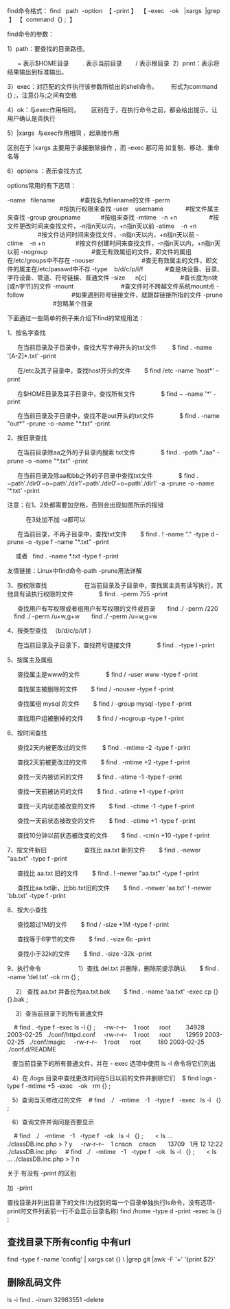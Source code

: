 find命令格式：
find   path  -option  【 -print 】  【 -exec   -ok   |xargs  |grep  】 【  command  {} \;  】

find命令的参数：

1）path：要查找的目录路径。 

      ~ 表示$HOME目录
       . 表示当前目录
       / 表示根目录 
2）print：表示将结果输出到标准输出。 

3）exec：对匹配的文件执行该参数所给出的shell命令。 
      形式为command {} \;，注意{}与\;之间有空格 

4）ok：与exec作用相同，
      区别在于，在执行命令之前，都会给出提示，让用户确认是否执行 

5）|xargs  与exec作用相同 ，起承接作用

区别在于 |xargs 主要用于承接删除操作 ，而 -exec 都可用 如复制、移动、重命名等

6）options ：表示查找方式

options常用的有下选项：

-name   filename               #查找名为filename的文件
-perm                                #按执行权限来查找
-user    username             #按文件属主来查找
-group groupname            #按组来查找
-mtime   -n +n                   #按文件更改时间来查找文件，-n指n天以内，+n指n天以前
-atime    -n +n                   #按文件访问时间来查找文件，-n指n天以内，+n指n天以前
-ctime    -n +n                  #按文件创建时间来查找文件，-n指n天以内，+n指n天以前
-nogroup                          #查无有效属组的文件，即文件的属组在/etc/groups中不存在
-nouser                            #查无有效属主的文件，即文件的属主在/etc/passwd中不存
-type    b/d/c/p/l/f             #查是块设备、目录、字符设备、管道、符号链接、普通文件
-size      n[c]                    #查长度为n块[或n字节]的文件
-mount                            #查文件时不跨越文件系统mount点
-follow                            #如果遇到符号链接文件，就跟踪链接所指的文件
-prune                            #忽略某个目录

下面通过一些简单的例子来介绍下find的常规用法： 

1、按名字查找 

      在当前目录及子目录中，查找大写字母开头的txt文件 
       $ find . -name '[A-Z]*.txt' -print 　　

      在/etc及其子目录中，查找host开头的文件 
      $ find /etc -name 'host*' -print 　　

      在$HOME目录及其子目录中，查找所有文件 　　
      $ find ~ -name '*' -print 

      在当前目录及子目录中，查找不是out开头的txt文件 　　
      $ find . -name "out*" -prune -o -name "*.txt" -print 

2、按目录查找 　　

      在当前目录除aa之外的子目录内搜索 txt文件 　　
      $ find . -path "./aa" -prune -o -name "*.txt" -print 　　

      在当前目录及除aa和bb之外的子目录中查找txt文件 　　
      $ find . −path′./dir0′−o−path′./dir1′−path′./dir0′−o−path′./dir1′ -a -prune -o -name '*.txt' -print



注意：在1、2处都需要加空格，否则会出现如图所示的报错

           在3处加不加 -a都可以

      在当前目录，不再子目录中，查找txt文件 
      $ find . ! -name "." -type d -prune -o -type f -name "*.txt" -print 

     或者   find . -name *.txt -type f -print


友情链接：Linux中find命令-path -prune用法详解

3、按权限查找 　　
      
      在当前目录及子目录中，查找属主具有读写执行，其他具有读执行权限的文件 　　
      $ find . -perm 755 -print 

      查找用户有写权限或者组用户有写权限的文件或目录
      find ./ -perm /220
      find ./ -perm /u+w,g+w
      find ./ -perm /u=w,g=w


4、按类型查找 　（b/d/c/p/l/f ）　

      在当前目录及子目录下，查找符号链接文件 　　
      $ find . -type l -print 

5、按属主及属组 　　

      查找属主是www的文件 　　
      $ find / -user www -type f -print 　　

      查找属主被删除的文件 
      $ find / -nouser -type f -print 　　

      查找属组 mysql 的文件 
      $ find / -group mysql -type f -print 　　

      查找用户组被删掉的文件 
      $ find / -nogroup -type f -print 

6、按时间查找 　　

      查找2天内被更改过的文件 
       $ find . -mtime -2 -type f -print 　　

      查找2天前被更改过的文件 
      $ find . -mtime +2 -type f -print 　　

      查找一天内被访问的文件 
      $ find . -atime -1 -type f -print 　　

      查找一天前被访问的文件 
      $ find . -atime +1 -type f -print 　　

      查找一天内状态被改变的文件 
      $ find . -ctime -1 -type f -print 　　

      查找一天前状态被改变的文件 
      $ find . -ctime +1 -type f -print 　　

      查找10分钟以前状态被改变的文件 
      $ find . -cmin +10 -type f -print 

7、按文件新旧 　　
      
      查找比 aa.txt 新的文件 
      $ find . -newer "aa.txt" -type f -print 　　

      查找比 aa.txt 旧的文件 
      $ find . ! -newer "aa.txt" -type f -print 　　

      查找比aa.txt新，比bb.txt旧的文件 
      $ find . -newer 'aa.txt' ! -newer 'bb.txt' -type f -print 

8、按大小查找 　　

      查找超过1M的文件 
      $ find / -size +1M -type f -print 　　

      查找等于6字节的文件 
      $ find . -size 6c -print 　　

      查找小于32k的文件 
      $ find . -size -32k -print 

9、执行命令 　　
      
      1）查找 del.txt 并删除，删除前提示确认 
      $ find . -name 'del.txt' -ok rm {} \; 　　

     2） 查找 aa.txt 并备份为aa.txt.bak 
      $ find . -name 'aa.txt' -exec cp {} {}.bak \;

     3）查当前目录下的所有普通文件

    # find . -type f -exec ls -l {} \; 
   -rw-r–r–    1 root      root         34928 2003-02-25   ./conf/httpd.conf 
   -rw-r–r–    1 root      root         12959 2003-02-25   ./conf/magic 
   -rw-r–r–    1 root      root          180 2003-02-25   ./conf.d/README 


   查当前目录下的所有普通文件，并在 - exec 选项中使用 ls -l 命令将它们列出


   4）在 /logs 目录中查找更改时间在5日以前的文件并删除它们
   $ find logs -type f -mtime +5 -exec   -ok   rm {} \;


   5）查询当天修改过的文件
   # find   ./   -mtime   -1   -type f   -exec   ls -l   {} \;


   6）查询文件并询问是否要显示


    # find   ./   -mtime   -1   -type f   -ok   ls -l   {} \;  
    < ls … ./classDB.inc.php > ? y
    -rw-r–r–    1 cnscn    cnscn       13709   1月 12 12:22 ./classDB.inc.php
    # find   ./   -mtime   -1   -type f   -ok   ls -l   {} \;  
    < ls … ./classDB.inc.php > ? n

关于 有没有 -print 的区别

加  -print

查找目录并列出目录下的文件(为找到的每一个目录单独执行ls命令，没有选项-print时文件列表前一行不会显示目录名称)
find /home -type d -print -exec ls {} \;



##  查找目录下所有config  中有url
find -type f -name 'config' | xargs cat {} \ |grep git |awk -F '=' '{print $2}'

## 删除乱码文件
ls -i
find . -inum 32983551 -delete